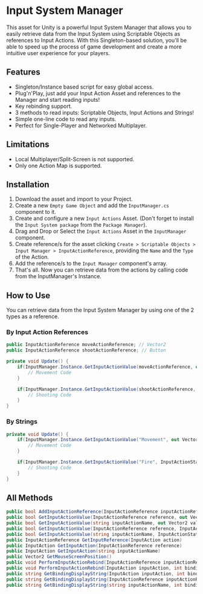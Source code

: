 # Input System Manager

This asset for Unity is a powerful Input System Manager that allows you to easily retrieve data from the Input System using Scriptable Objects as references to Input Actions. With this Singleton-based solution, you'll be able to speed up the process of game development and create a more intuitive user experience for your players. 

## Features
* Singleton/Instance based script for easy global access.
* Plug'n'Play, just add your Input Action Asset and references to the Manager and start reading inputs!
* Key rebinding support.
* 3 methods to read inputs: Scriptable Objects, Input Actions and Strings!
* Simple one-line code to read any inputs.
* Perfect for Single-Player and Networked Multiplayer.

## Limitations
* Local Multiplayer/Split-Screen is not supported.
* Only one Action Map is supported.

## Installation
1. Download the asset and import to your Project.
2. Create a new `Empty Game Object` and add the `InputManager.cs` component to it.
3. Create and configure a new `Input Actions` Asset. (Don't forget to install the `Input System package` from the `Package Manager`).
4. Drag and Drop or Select the `Input Actions` Asset in the `InputManager` component.
5. Create reference/s for the asset clicking `Create > Scriptable Objects > Input Manager > InputActionReference`, providing the `Name` and the `Type` of the Action.
6. Add the reference/s to the `Input Manager` component's array.
7. That's all. Now you can retrieve data from the actions by calling code from the InputManager's Instance.

## How to Use
You can retrieve data from the Input System Manager by using one of the 2 types as a reference.
### By Input Action References
```csharp
public InputActionReference moveActionReference; // Vector2
public InputActionReference shootActionReference; // Button

private void Update() {
    if(InputManager.Instance.GetInputActionValue(moveActionReference, out Vector2 moveInputValue)) {
        // Movement Code
    }

    if(InputManager.Instance.GetInputActionValue(shootActionReference, InputActionState.WasPressedThisFrame)) {
        // Shooting Code
    }
}
```
### By Strings
```csharp
private void Update() {
    if(InputManager.Instance.GetInputActionValue("Movement", out Vector2 moveInputValue)) {
        // Movement Code
    }

    if(InputManager.Instance.GetInputActionValue("Fire", InputActionState.WasPressedThisFrame)) {
        // Shooting Code
    }
}
```

## All Methods
```csharp
public bool AddInputActionReference(InputActionReference inputActionReference)
public bool GetInputActionValue(InputActionReference reference, out Vector2 value)
public bool GetInputActionValue(string inputActionName, out Vector2 value)
public bool GetInputActionValue(InputActionReference reference, InputActionState inputActionState)
public bool GetInputActionValue(string inputActionName, InputActionState inputActionState)
public InputActionReference GetInputReference(InputAction action)
public InputAction GetInputAction(InputActionReference reference)
public InputAction GetInputAction(string inputActionName)
public Vector2 GetMouseScreenPosition()
public void PerformInputActionRebind(InputActionReference inputActionReference, int bindingIndex)
public void PerformInputActionRebind(InputAction inputAction, int bindingIndex)
public string GetBindingDisplayString(InputAction inputAction, int bindingIndex)
public string GetBindingDisplayString(InputActionReference inputActionReference, int bindingIndex)
public string GetBindingDisplayString(string inputActionName, int bindingIndex)
```
